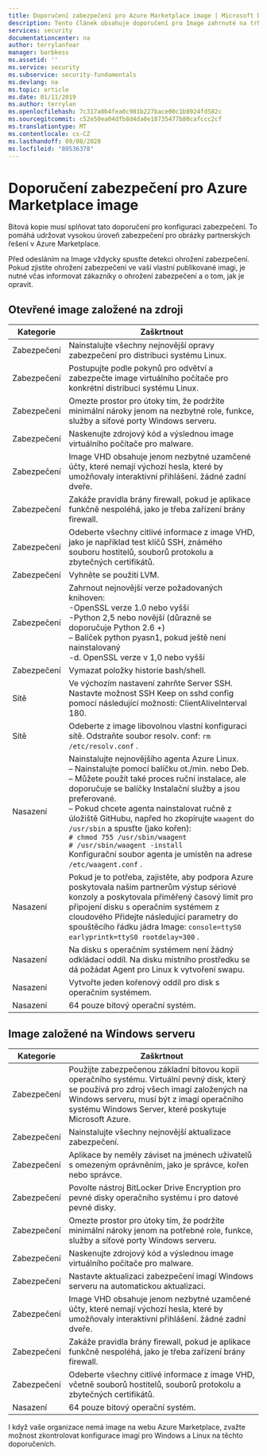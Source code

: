 ```yaml
---
title: Doporučení zabezpečení pro Azure Marketplace image | Microsoft Docs
description: Tento článek obsahuje doporučení pro Image zahrnuté na trhu.
services: security
documentationcenter: na
author: terrylanfear
manager: barbkess
ms.assetid: ''
ms.service: security
ms.subservice: security-fundamentals
ms.devlang: na
ms.topic: article
ms.date: 01/11/2019
ms.author: terrylan
ms.openlocfilehash: 7c317a0b4fea0c981b227bace00c1b8924fd582c
ms.sourcegitcommit: c52e50ea04dfb8d4da0e18735477b80cafccc2cf
ms.translationtype: MT
ms.contentlocale: cs-CZ
ms.lasthandoff: 09/08/2020
ms.locfileid: "89536378"
---
```

# <a name="security-recommendations-for-azure-marketplace-images"></a>Doporučení zabezpečení pro Azure Marketplace image

Bitová kopie musí splňovat tato doporučení pro konfiguraci zabezpečení. To pomáhá udržovat vysokou úroveň zabezpečení pro obrázky partnerských řešení v Azure Marketplace.

Před odesláním na Image vždycky spusťte detekci ohrožení zabezpečení. Pokud zjistíte ohrožení zabezpečení ve vaší vlastní publikované imagi, je nutné včas informovat zákazníky o ohrožení zabezpečení a o tom, jak je opravit.

## <a name="open-source-based-images"></a>Otevřené image založené na zdroji

| Kategorie | Zaškrtnout |
| -------- | ----- |
| Zabezpečení                                                     | Nainstalujte všechny nejnovější opravy zabezpečení pro distribuci systému Linux.                                                                                                                                                                                                              |
| Zabezpečení                                                     | Postupujte podle pokynů pro odvětví a zabezpečte image virtuálního počítače pro konkrétní distribuci systému Linux.                                                                                                                                                                                     |
| Zabezpečení                                                     | Omezte prostor pro útoky tím, že podržíte minimální nároky jenom na nezbytné role, funkce, služby a síťové porty Windows serveru.                                                                                                                                               |
| Zabezpečení                                                     | Naskenujte zdrojový kód a výslednou image virtuálního počítače pro malware.                                                                                                                                                                                                                                   |
| Zabezpečení                                                     | Image VHD obsahuje jenom nezbytné uzamčené účty, které nemají výchozí hesla, které by umožňovaly interaktivní přihlášení. žádné zadní dveře.                                                                                                                                           |
| Zabezpečení                                                     | Zakáže pravidla brány firewall, pokud je aplikace funkčně nespoléhá, jako je třeba zařízení brány firewall.                                                                                                                                                                             |
| Zabezpečení                                                     | Odeberte všechny citlivé informace z image VHD, jako je například test klíčů SSH, známého souboru hostitelů, souborů protokolu a zbytečných certifikátů.                                                                                                                                       |
| Zabezpečení                                                     | Vyhněte se použití LVM.                                                                                                                                                                                                                                            |
| Zabezpečení                                                     | Zahrnout nejnovější verze požadovaných knihoven: </br> -OpenSSL verze 1.0 nebo vyšší </br> -Python 2,5 nebo novější (důrazně se doporučuje Python 2.6 +) </br> – Balíček python pyasn1, pokud ještě není nainstalovaný </br> -d. OpenSSL verze v 1,0 nebo vyšší                                                                |
| Zabezpečení                                                     | Vymazat položky historie bash/shell.                                                                                                                                                                                                                                             |
| Sítě                                                   | Ve výchozím nastavení zahrňte Server SSH. Nastavte možnost SSH Keep on sshd config pomocí následující možnosti: ClientAliveInterval 180.                                                                                                                                                        |
| Sítě                                                   | Odeberte z image libovolnou vlastní konfiguraci sítě. Odstraňte soubor resolv. conf: `rm /etc/resolv.conf` .                                                                                                                                                                                |
| Nasazení                                                   | Nainstalujte nejnovějšího agenta Azure Linux.</br> – Nainstalujte pomocí balíčku ot./min. nebo Deb.  </br> – Můžete použít také proces ruční instalace, ale doporučuje se balíčky Instalační služby a jsou preferované. </br> – Pokud chcete agenta nainstalovat ručně z úložiště GitHubu, napřed ho zkopírujte `waagent` do `/usr/sbin` a spusťte (jako kořen): </br>`# chmod 755 /usr/sbin/waagent` </br>`# /usr/sbin/waagent -install` </br>Konfigurační soubor agenta je umístěn na adrese `/etc/waagent.conf` . |
| Nasazení                                                   | Pokud je to potřeba, zajistěte, aby podpora Azure poskytovala našim partnerům výstup sériové konzoly a poskytovala přiměřený časový limit pro připojení disku s operačním systémem z cloudového Přidejte následující parametry do spouštěcího řádku jádra Image: `console=ttyS0 earlyprintk=ttyS0 rootdelay=300` . |
| Nasazení                                                   | Na disku s operačním systémem není žádný odkládací oddíl. Na disku místního prostředku se dá požádat Agent pro Linux k vytvoření swapu.         |
| Nasazení                                                   | Vytvořte jeden kořenový oddíl pro disk s operačním systémem.      |
| Nasazení                                                   | 64 pouze bitový operační systém.                                                                                                                                                                                                                                                          |

## <a name="windows-server-based-images"></a>Image založené na Windows serveru

| Kategorie | Zaškrtnout |
|--------- | ----- |
| Zabezpečení                                                         | Použijte zabezpečenou základní bitovou kopii operačního systému. Virtuální pevný disk, který se používá pro zdroj všech imagí založených na Windows serveru, musí být z imagí operačního systému Windows Server, které poskytuje Microsoft Azure. |
| Zabezpečení                                                         | Nainstalujte všechny nejnovější aktualizace zabezpečení.                                                                                                                                     |
| Zabezpečení                                                         | Aplikace by neměly záviset na jménech uživatelů s omezeným oprávněním, jako je správce, kořen nebo správce.                                                                |
| Zabezpečení                                                         | Povolte nástroj BitLocker Drive Encryption pro pevné disky operačního systému i pro datové pevné disky.                                                             |
| Zabezpečení                                                         | Omezte prostor pro útoky tím, že podržíte minimální nároky jenom na potřebné role, funkce, služby a síťové porty Windows serveru.                         |
| Zabezpečení                                                         | Naskenujte zdrojový kód a výslednou image virtuálního počítače pro malware.                                                                                                                     |
| Zabezpečení                                                         | Nastavte aktualizaci zabezpečení imagí Windows serveru na automatickou aktualizaci.                                                                                                                |
| Zabezpečení                                                         | Image VHD obsahuje jenom nezbytné uzamčené účty, které nemají výchozí hesla, které by umožňovaly interaktivní přihlášení. žádné zadní dveře.                             |
| Zabezpečení                                                         | Zakáže pravidla brány firewall, pokud je aplikace funkčně nespoléhá, jako je třeba zařízení brány firewall.                                                               |
| Zabezpečení                                                         | Odeberte všechny citlivé informace z image VHD, včetně souborů hostitelů, souborů protokolu a zbytečných certifikátů.                                              |
| Nasazení                                                       | 64 pouze bitový operační systém.                            |

I když vaše organizace nemá image na webu Azure Marketplace, zvažte možnost zkontrolovat konfigurace imagí pro Windows a Linux na těchto doporučeních.

